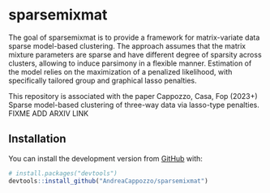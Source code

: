 
<!-- README.md is generated from README.Rmd. Please edit that file -->

# sparsemixmat

<!-- badges: start -->
<!-- badges: end -->

The goal of sparsemixmat is to provide a framework for matrix-variate
data sparse model-based clustering. The approach assumes that the matrix
mixture parameters are sparse and have different degree of sparsity
across clusters, allowing to induce parsimony in a flexible manner.
Estimation of the model relies on the maximization of a penalized
likelihood, with specifically tailored group and graphical lasso
penalties.

This repository is associated with the paper Cappozzo, Casa, Fop (2023+)
Sparse model-based clustering of three-way data via lasso-type
penalties. FIXME ADD ARXIV LINK

## Installation

You can install the development version from
[GitHub](https://github.com/) with:

``` r
# install.packages("devtools")
devtools::install_github("AndreaCappozzo/sparsemixmat")
```
